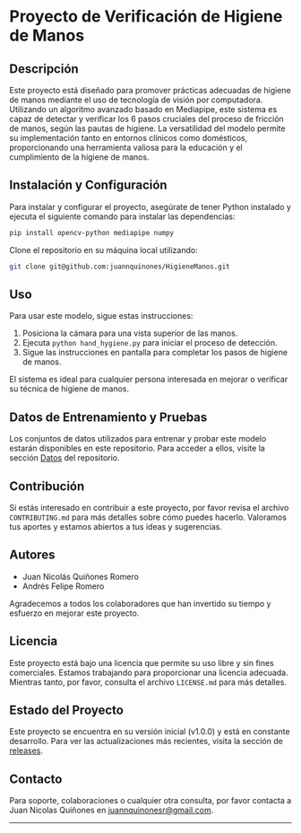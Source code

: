 
# Proyecto de Verificación de Higiene de Manos

## Descripción
Este proyecto está diseñado para promover prácticas adecuadas de higiene de manos mediante el uso de tecnología de visión por computadora. Utilizando un algoritmo avanzado basado en Mediapipe, este sistema es capaz de detectar y verificar los 6 pasos cruciales del proceso de fricción de manos, según las pautas de higiene. La versatilidad del modelo permite su implementación tanto en entornos clínicos como domésticos, proporcionando una herramienta valiosa para la educación y el cumplimiento de la higiene de manos.

## Instalación y Configuración

Para instalar y configurar el proyecto, asegúrate de tener Python instalado y ejecuta el siguiente comando para instalar las dependencias:

```bash
pip install opencv-python mediapipe numpy
```

Clone el repositorio en su máquina local utilizando:

```bash
git clone git@github.com:juannquinones/HigieneManos.git
```

## Uso

Para usar este modelo, sigue estas instrucciones:

1. Posiciona la cámara para una vista superior de las manos.
2. Ejecuta `python hand_hygiene.py` para iniciar el proceso de detección.
3. Sigue las instrucciones en pantalla para completar los pasos de higiene de manos.

El sistema es ideal para cualquier persona interesada en mejorar o verificar su técnica de higiene de manos. 

## Datos de Entrenamiento y Pruebas

Los conjuntos de datos utilizados para entrenar y probar este modelo estarán disponibles en este repositorio. Para acceder a ellos, visite la sección [Datos](URL-a-los-datos) del repositorio.

## Contribución

Si estás interesado en contribuir a este proyecto, por favor revisa el archivo `CONTRIBUTING.md` para más detalles sobre cómo puedes hacerlo. Valoramos tus aportes y estamos abiertos a tus ideas y sugerencias.

## Autores

- Juan Nicolás Quiñones Romero
- Andrés Felipe Romero

Agradecemos a todos los colaboradores que han invertido su tiempo y esfuerzo en mejorar este proyecto.

## Licencia

Este proyecto está bajo una licencia que permite su uso libre y sin fines comerciales. Estamos trabajando para proporcionar una licencia adecuada. Mientras tanto, por favor, consulta el archivo `LICENSE.md` para más detalles.

## Estado del Proyecto

Este proyecto se encuentra en su versión inicial (v1.0.0) y está en constante desarrollo. Para ver las actualizaciones más recientes, visita la sección de [releases](URL-a-releases).

## Contacto

Para soporte, colaboraciones o cualquier otra consulta, por favor contacta a Juan Nicolas Quiñones en juannquinonesr@gmail.com.

---

